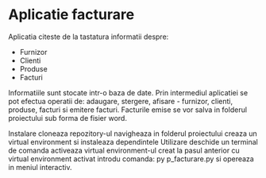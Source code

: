 # Aplicatie facturare
Aplicatia citeste de la tastatura informatii despre:
- Furnizor
- Clienti
- Produse
- Facturi

Informatiile sunt stocate intr-o baza de date.
Prin intermediul aplicatiei se pot efectua operatii de: adaugare, stergere, afisare - furnizor, 
clienti, produse, facturi si emitere facturi.
Facturile emise se vor salva in folderul proiectului sub forma de fisier word.

Instalare
cloneaza repozitory-ul
navigheaza in folderul proiectului creaza un virtual environment si instaleaza dependintele
Utilizare
deschide un terminal de comanda
activeaza virtual environment-ul creat la pasul anterior
cu virtual environment activat introdu comanda: py p_facturare.py si opereaza in meniul interactiv.